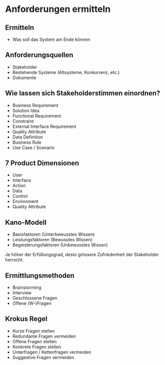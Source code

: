 # Anforderungen ermitteln

## Ermitteln

* Was soll das System am Ende können

## Anforderungsquellen

* Stakeholder
* Bestehende Systeme (Altsysteme, Konkurrenz, etc.)
* Dokumente

## Wie lassen sich Stakeholderstimmen einordnen?

* Business Requirement
* Solution Idea
* Functional Requirement
* Constraint
* External Interface Requirement
* Quality Attribute
* Data Definition
* Business Rule
* Use Case / Scenario

## 7 Product Dimensionen

* User
* Interface
* Action
* Data
* Control
* Environment
* Quality Attribute

## Kano-Modell

* Basisfaktoren (Unterbewusstes Wissen)
* Leistungsfaktoren (Bewusstes Wissen)
* Begeisterungsfaktoren (Unbewusstes Wissen)

Je höher der Erfüllungsgrad, desto grössere Zufriedenheit der Stakeholder herrscht.

## Ermittlungsmethoden

* Brainstorming
* Interview
* Geschlossene Fragen
* Offene (W-)Fragen

## Krokus Regel

* Kurze Fragen stellen
* Redundante Fragen vermeiden
* Offene Fragen stellen
* Konkrete Fragen stellen
* Unterfragen / Kettenfragen vermeiden
* Suggestive Fragen vermeiden